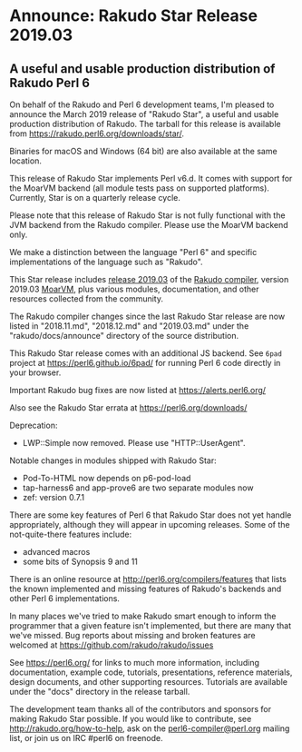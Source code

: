 # Announce: Rakudo Star Release 2019.03

## A useful and usable production distribution of Rakudo Perl 6

On behalf of the Rakudo and Perl 6 development teams, I'm pleased to announce
the March 2019 release of "Rakudo Star", a useful and usable production
distribution of Rakudo.  The tarball for this release is available from
<https://rakudo.perl6.org/downloads/star/>.  

Binaries for macOS and Windows (64 bit) are also available at the same
location.

This release of Rakudo Star implements
Perl v6.d. It comes with support for the MoarVM backend (all module tests pass
on supported platforms).  Currently, Star is on a quarterly release cycle.

Please note that this release of Rakudo Star is not fully functional with the
JVM backend from the Rakudo compiler. Please use the MoarVM backend only.

We make a distinction between the language "Perl 6" and specific
implementations of the language such as "Rakudo".

This Star release includes [release 2019.03] of the [Rakudo compiler],
version 2019.03 [MoarVM], plus various modules, documentation, and other
resources collected from the community.

[release 2019.03]: https://raw.githubusercontent.com/rakudo/rakudo/2019.03/docs/announce/2019.03.md
[Rakudo compiler]: https://github.com/rakudo/rakudo
[MoarVM]: https://moarvm.org/

The Rakudo compiler changes since the last Rakudo Star release are now listed
in "2018.11.md", "2018.12.md" and "2019.03.md" under the "rakudo/docs/announce" directory of
the source distribution.

This Rakudo Star release comes with an additional JS backend.
See `6pad` project at  <https://perl6.github.io/6pad/> for running Perl 6 code
directly in your browser.

Important Rakudo bug fixes are now listed at <https://alerts.perl6.org/>

Also see the Rakudo Star errata at <https://perl6.org/downloads/>

Deprecation:

  * LWP::Simple now removed. Please use "HTTP::UserAgent".

Notable changes in modules shipped with Rakudo Star:

  * Pod-To-HTML now depends on p6-pod-load
  * tap-harness6 and app-prove6 are two separate modules now
  * zef: version 0.7.1

There are some key features of Perl 6 that Rakudo Star does not yet
handle appropriately, although they will appear in upcoming releases.
Some of the not-quite-there features include:

  * advanced macros
  * some bits of Synopsis 9 and 11

There is an online resource at <http://perl6.org/compilers/features>
that lists the known implemented and missing features of Rakudo's
backends and other Perl 6 implementations.

In many places we've tried to make Rakudo smart enough to inform the
programmer that a given feature isn't implemented, but there are many
that we've missed. Bug reports about missing and broken features are
welcomed at <https://github.com/rakudo/rakudo/issues>

See <https://perl6.org/> for links to much more information, including
documentation, example code, tutorials, presentations, reference materials,
design documents, and other supporting resources.  Tutorials are available
under the "docs" directory in the release tarball.

The development team thanks all of the contributors and sponsors for
making Rakudo Star possible. If you would like to contribute, see
<http://rakudo.org/how-to-help>, ask on the <perl6-compiler@perl.org>
mailing list, or join us on IRC \#perl6 on freenode.
